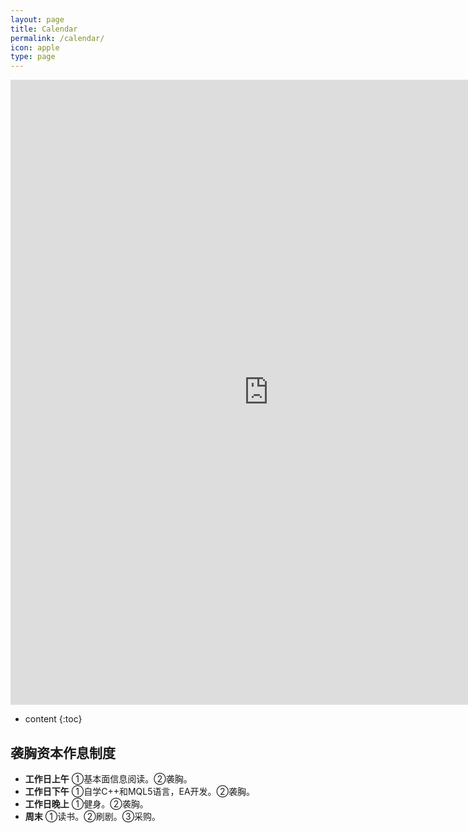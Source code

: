 ```yaml
---
layout: page
title: Calendar
permalink: /calendar/
icon: apple
type: page
---
```


<iframe frameborder="0" width="825" height="1000" scrolling="yes" src="https://rili-d.jin10.com/open.php?fontSize=14px&theme=darkgray"></iframe>

* content
{:toc}


## 袭胸资本作息制度
* **工作日上午**
①基本面信息阅读。②袭胸。
* **工作日下午**
①自学C++和MQL5语言，EA开发。②袭胸。
* **工作日晚上**
①健身。②袭胸。
* **周末**
①读书。②刷剧。③采购。
